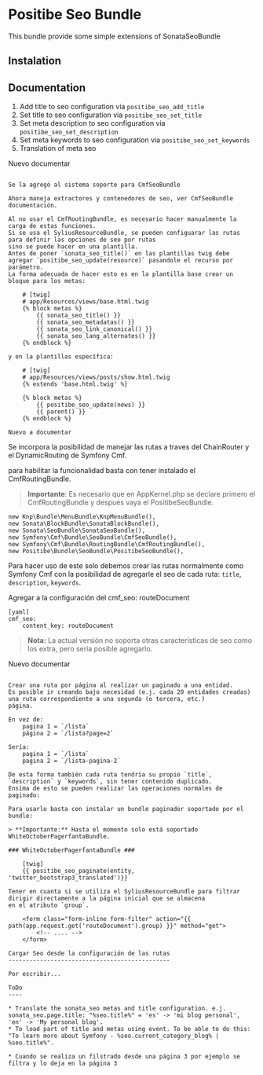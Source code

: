 Positibe Seo Bundle
===================

This bundle provide some simple extensions of SonataSeoBundle

Instalation
-----------



Documentation
-------------

1. Add title to seo configuration via `positibe_seo_add_title`
2. Set title to seo configuration via `positibe_seo_set_title`
3. Set meta description to seo configuration via `positibe_seo_set_description`
4. Set meta keywords to seo configuration via `positibe_seo_set_keywords`
5. Translation of meta seo

Nuevo documentar
~~~~~~~~~~~~~~~~

Se la agregó al sistema soporte para CmfSeoBundle

Ahora maneja extractores y contenedores de seo, ver CmfSeoBundle documentación.

Al no usar el CmfRoutingBundle, es necesario hacer manualmente la carga de estas funciones.
Si se usa el SyliusResourceBundle, se pueden configuarar las rutas para definir las opciones de seo por rutas
sino se puede hacer en una plantilla.
Antes de poner `sonata_seo_title()` en las plantillas twig debe agregar `positibe_seo_update(resource)` pasandole el recurso por parámetro.
La forma adecuada de hacer esto es en la plantilla base crear un bloque para los metas:

    # [twig]
    # app/Resources/views/base.html.twig
    {% block metas %}
        {{ sonata_seo_title() }}
        {{ sonata_seo_metadatas() }}
        {{ sonata_seo_link_canonical() }}
        {{ sonata_seo_lang_alternates() }}
    {% endblock %}

y en la plantillas específica:

    # [twig]
    # app/Resources/views/posts/show.html.twig
    {% extends 'base.html.twig' %}

    {% block metas %}
        {{ positibe_seo_update(news) }}
        {{ parent() }}
    {% endblock %}

Nuevo a documentar
~~~~~~~~~~~~~~~~~~

Se incorpora la posibilidad de manejar las rutas a traves del ChainRouter y el DynamicRouting de Symfony Cmf.

para habilitar la funcionalidad basta con tener instalado el CmfRoutingBundle.

> **Importante**: Es necesario que en AppKernel.php se declare primero el CmfRoutingBundle y después vaya el PositibeSeoBundle.

    new Knp\Bundle\MenuBundle\KnpMenuBundle(),
    new Sonata\BlockBundle\SonataBlockBundle(),
    new Sonata\SeoBundle\SonataSeoBundle(),
    new Symfony\Cmf\Bundle\SeoBundle\CmfSeoBundle(),
    new Symfony\Cmf\Bundle\RoutingBundle\CmfRoutingBundle(),
    new Positibe\Bundle\SeoBundle\PositibeSeoBundle(),

Para hacer uso de este solo debemos crear las rutas normalmente como Symfony Cmf con la posibilidad de agregarle el seo
de cada ruta: `title`, `description`, `keywords`.

Agregar a la configuración del cmf_seo: routeDocument

    [yaml]
    cmf_seo:
        content_key: routeDocument

> **Nota:** La actual versión no soporta otras características de seo como los extra, pero sería posible agregarlo.

Nuevo documentar
~~~~~~~~~~~~~~~~

Crear una ruta por página al realizar un paginado a una entidad.
Es posible ir creando bajo necesidad (e.j. cada 20 entidades creadas) una ruta correspondiente a una segunda (o tercera, etc.)
página.

En vez de:
    pagina 1 = `/lista`
    página 2 = `/lista?page=2`

Sería:
    pagina 1 = `/lista`
    pagina 2 = `/lista-pagina-2`

De esta forma también cada ruta tendría su propio `title`, `description` y `keywords`, sin tener contenido duplicado.
Ensima de esto se pueden realizar las operaciones normales de paginado:

Para usarlo basta con instalar un bundle paginador soportado por el bundle:

> **Importante:** Hasta el momento solo está soportado WhiteOctoberPagerfantaBundle.

### WhiteOctoberPagerfantaBundle ###

    [twig]
    {{ positibe_seo_paginate(entity, 'twitter_bootstrap3_translated')}}

Tener en cuanta si se utiliza el SyliusResourceBundle para filtrar dirigir directamente a la página inicial que se almacena
en el atributo `group`.

    <form class="form-inline form-filter" action="{{ path(app.request.get('routeDocument').group) }}" method="get">
        <!-- .... -->
    </form>

Cargar Seo desde la configuración de las rutas
----------------------------------------------

Por escribir...

ToDo
----

* Translate the sonata_seo metas and title configuration. e.j. sonata_seo.page.title: "%seo.title%" = 'es' -> 'mi blog personal', 'en' -> 'My personal blog'.
* To load part of title and metas using event. To be able to do this: "To learn more about Symfony - %seo.current_category_blog% | %seo.title%".

* Cuando se realiza un filstrado desde una página 3 por ejemplo se filtra y lo deja en la página 3
